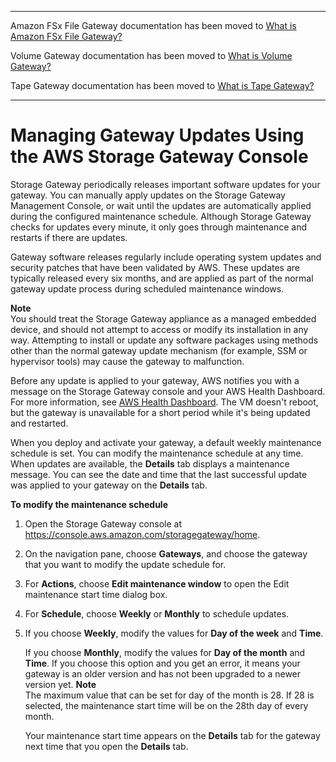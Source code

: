 --------

Amazon FSx File Gateway documentation has been moved to [What is Amazon FSx File Gateway?](https://docs.aws.amazon.com/filegateway/latest/filefsxw/WhatIsStorageGateway.html)

Volume Gateway documentation has been moved to [What is Volume Gateway?](https://docs.aws.amazon.com/storagegateway/latest/vgw/WhatIsStorageGateway.html)

Tape Gateway documentation has been moved to [What is Tape Gateway?](https://docs.aws.amazon.com/storagegateway/latest/tgw/WhatIsStorageGateway.html)

--------

# Managing Gateway Updates Using the AWS Storage Gateway Console<a name="MaintenanceManagingUpdate-common"></a>

Storage Gateway periodically releases important software updates for your gateway\. You can manually apply updates on the Storage Gateway Management Console, or wait until the updates are automatically applied during the configured maintenance schedule\. Although Storage Gateway checks for updates every minute, it only goes through maintenance and restarts if there are updates\.

Gateway software releases regularly include operating system updates and security patches that have been validated by AWS\. These updates are typically released every six months, and are applied as part of the normal gateway update process during scheduled maintenance windows\.

**Note**  
You should treat the Storage Gateway appliance as a managed embedded device, and should not attempt to access or modify its installation in any way\. Attempting to install or update any software packages using methods other than the normal gateway update mechanism \(for example, SSM or hypervisor tools\) may cause the gateway to malfunction\.

Before any update is applied to your gateway, AWS notifies you with a message on the Storage Gateway console and your AWS Health Dashboard\. For more information, see [AWS Health Dashboard](http://aws.amazon.com/premiumsupport/phd/)\. The VM doesn't reboot, but the gateway is unavailable for a short period while it's being updated and restarted\.

When you deploy and activate your gateway, a default weekly maintenance schedule is set\. You can modify the maintenance schedule at any time\. When updates are available, the **Details** tab displays a maintenance message\. You can see the date and time that the last successful update was applied to your gateway on the **Details** tab\.

**To modify the maintenance schedule**

1. Open the Storage Gateway console at [https://console\.aws\.amazon\.com/storagegateway/home](https://console.aws.amazon.com/storagegateway/)\.

1. On the navigation pane, choose **Gateways**, and choose the gateway that you want to modify the update schedule for\.

1. For **Actions**, choose **Edit maintenance window** to open the Edit maintenance start time dialog box\.

1. For **Schedule**, choose **Weekly** or **Monthly** to schedule updates\.

1. If you choose **Weekly**, modify the values for **Day of the week** and **Time**\.

   If you choose **Monthly**, modify the values for **Day of the month** and **Time**\. If you choose this option and you get an error, it means your gateway is an older version and has not been upgraded to a newer version yet\.
**Note**  
The maximum value that can be set for day of the month is 28\. If 28 is selected, the maintenance start time will be on the 28th day of every month\.

   Your maintenance start time appears on the **Details** tab for the gateway next time that you open the **Details** tab\.